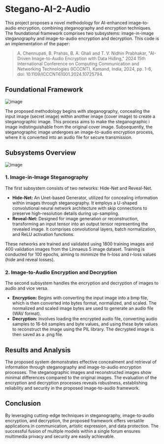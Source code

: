 # Stegano-AI-2-Audio


This project proposes a novel methodology for AI-enhanced image-to-audio encryption, combining steganography and encryption techniques. The foundational framework comprises two subsystems: image-in-image steganography and image-to-audio encryption and decryption. This code is an implementation of the paper:
> A. Chennupati, B. Prahas, B. A. Ghali and T. V. Nidhin Prabhakar, "AI-Driven Image-to-Audio Encryption with Data Hiding," 2024 15th International Conference on Computing Communication and Networking Technologies (ICCCNT), Kamand, India, 2024, pp. 1-6, doi: 10.1109/ICCCNT61001.2024.10725794.

## Foundational Framework
![image](https://github.com/user-attachments/assets/02314b12-8027-4730-99aa-6d7cf3135593)

The proposed methodology begins with steganography, concealing the input image (secret image) within another image (cover image) to create a steganographic image. This process aims to make the steganographic i
image indistinguishable from the original cover image. Subsequently, the steganographic image undergoes an image-to-audio encryption process, where it is converted into an audio file for secure transmission. 

## Subsystems Overview

![image](https://github.com/user-attachments/assets/9480c0cb-3331-43ec-9b6a-173c62533c34)

### 1. Image-in-Image Steganography

The first subsystem consists of two networks: Hide-Net and Reveal-Net. 
- **Hide-Net:** An Unet-based Generator, utilized for concealing information within images through steganography. It employs a U-shaped convolutional neural network architecture with skip connections to preserve high-resolution details during up-sampling.
- **Reveal-Net:** Designed for image generation or reconstruction, transforming an input tensor into an output tensor representing the revealed image. It comprises convolutional layers, batch normalization, and ReLU activation functions.

These networks are trained and validated using 1800 training images and 400 validation images from the Linnaeus 5 image dataset. Training is conducted for 100 epochs, aiming to minimize the h-loss and r-loss values (hide and reveal losses).

### 2. Image-to-Audio Encryption and Decryption

The second subsystem handles the encryption and decryption of images to audio and vice versa.
- **Encryption:** Begins with converting the input image into a bmp file, which is then converted into bytes format, normalized, and scaled. The normalized and scaled image bytes are used to generate an audio file (WAV format).
- **Decryption:** Involves loading the encrypted audio file, converting audio samples to 16-bit samples and byte values, and using these byte values to reconstruct the image using the PIL library. The decrypted image is then saved as a .png file.

## Results and Analysis

The proposed system demonstrates effective concealment and retrieval of information through steganography and image-to-audio encryption processes. The steganographic images and reconstructed images show minimal differences compared to the original images. The evaluation of the encryption and decryption processes reveals robustness, establishing reliability and security in the proposed image-to-audio framework.

## Conclusion

By leveraging cutting-edge techniques in steganography, image-to-audio encryption, and decryption, the proposed framework offers versatile applications in communication, artistic expression, and data protection. The successful fusion of multiple models within a single forum ensures multimedia privacy and security are easily achievable. 
